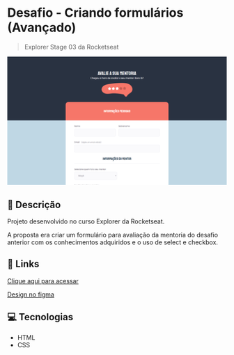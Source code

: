 # Desafio - Criando formulários (Avançado)

> Explorer Stage 03 da Rocketseat

![preview](./assets/preview.png)

## 📝 Descrição
Projeto desenvolvido no curso Explorer da Rocketseat. 

A proposta era criar um formulário para avaliação da mentoria do desafio anterior com os conhecimentos adquiridos e o uso de select e checkbox. 

## 🔗 Links

[Clique aqui para acessar](https://daniyuk.github.io/explorer-formulario-02)

[Design no figma](https://www.figma.com/file/fnZyJHs7eqNFAA7tUrKcsD/Stage-03---Formul%C3%A1rio-avan%C3%A7ado/duplicate)

## 💻 Tecnologias 
- HTML
- CSS